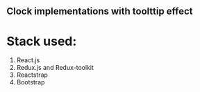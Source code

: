 ## Clock implementations with toolttip effect

# Stack used:
 1. React.js 
 2. Redux.js and Redux-toolkit
 3. Reactstrap
 4. Bootstrap